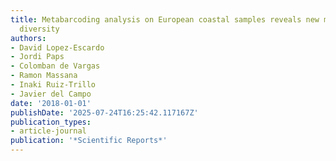 ```yaml
---
title: Metabarcoding analysis on European coastal samples reveals new molecular metazoan
  diversity
authors:
- David Lopez-Escardo
- Jordi Paps
- Colomban de Vargas
- Ramon Massana
- Inaki Ruiz-Trillo
- Javier del Campo
date: '2018-01-01'
publishDate: '2025-07-24T16:25:42.117167Z'
publication_types:
- article-journal
publication: '*Scientific Reports*'
---
```

